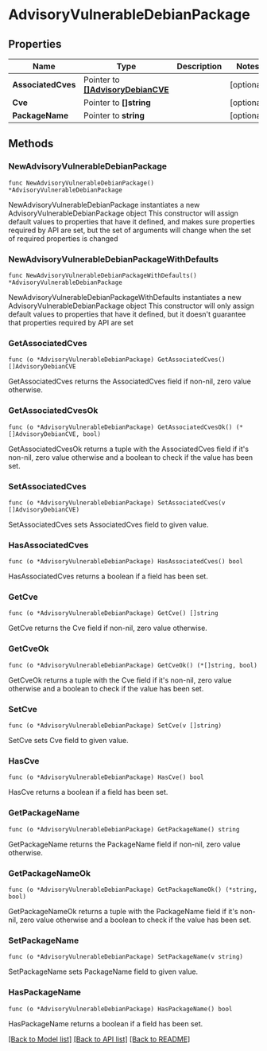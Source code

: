 # AdvisoryVulnerableDebianPackage

## Properties

Name | Type | Description | Notes
------------ | ------------- | ------------- | -------------
**AssociatedCves** | Pointer to [**[]AdvisoryDebianCVE**](AdvisoryDebianCVE.md) |  | [optional] 
**Cve** | Pointer to **[]string** |  | [optional] 
**PackageName** | Pointer to **string** |  | [optional] 

## Methods

### NewAdvisoryVulnerableDebianPackage

`func NewAdvisoryVulnerableDebianPackage() *AdvisoryVulnerableDebianPackage`

NewAdvisoryVulnerableDebianPackage instantiates a new AdvisoryVulnerableDebianPackage object
This constructor will assign default values to properties that have it defined,
and makes sure properties required by API are set, but the set of arguments
will change when the set of required properties is changed

### NewAdvisoryVulnerableDebianPackageWithDefaults

`func NewAdvisoryVulnerableDebianPackageWithDefaults() *AdvisoryVulnerableDebianPackage`

NewAdvisoryVulnerableDebianPackageWithDefaults instantiates a new AdvisoryVulnerableDebianPackage object
This constructor will only assign default values to properties that have it defined,
but it doesn't guarantee that properties required by API are set

### GetAssociatedCves

`func (o *AdvisoryVulnerableDebianPackage) GetAssociatedCves() []AdvisoryDebianCVE`

GetAssociatedCves returns the AssociatedCves field if non-nil, zero value otherwise.

### GetAssociatedCvesOk

`func (o *AdvisoryVulnerableDebianPackage) GetAssociatedCvesOk() (*[]AdvisoryDebianCVE, bool)`

GetAssociatedCvesOk returns a tuple with the AssociatedCves field if it's non-nil, zero value otherwise
and a boolean to check if the value has been set.

### SetAssociatedCves

`func (o *AdvisoryVulnerableDebianPackage) SetAssociatedCves(v []AdvisoryDebianCVE)`

SetAssociatedCves sets AssociatedCves field to given value.

### HasAssociatedCves

`func (o *AdvisoryVulnerableDebianPackage) HasAssociatedCves() bool`

HasAssociatedCves returns a boolean if a field has been set.

### GetCve

`func (o *AdvisoryVulnerableDebianPackage) GetCve() []string`

GetCve returns the Cve field if non-nil, zero value otherwise.

### GetCveOk

`func (o *AdvisoryVulnerableDebianPackage) GetCveOk() (*[]string, bool)`

GetCveOk returns a tuple with the Cve field if it's non-nil, zero value otherwise
and a boolean to check if the value has been set.

### SetCve

`func (o *AdvisoryVulnerableDebianPackage) SetCve(v []string)`

SetCve sets Cve field to given value.

### HasCve

`func (o *AdvisoryVulnerableDebianPackage) HasCve() bool`

HasCve returns a boolean if a field has been set.

### GetPackageName

`func (o *AdvisoryVulnerableDebianPackage) GetPackageName() string`

GetPackageName returns the PackageName field if non-nil, zero value otherwise.

### GetPackageNameOk

`func (o *AdvisoryVulnerableDebianPackage) GetPackageNameOk() (*string, bool)`

GetPackageNameOk returns a tuple with the PackageName field if it's non-nil, zero value otherwise
and a boolean to check if the value has been set.

### SetPackageName

`func (o *AdvisoryVulnerableDebianPackage) SetPackageName(v string)`

SetPackageName sets PackageName field to given value.

### HasPackageName

`func (o *AdvisoryVulnerableDebianPackage) HasPackageName() bool`

HasPackageName returns a boolean if a field has been set.


[[Back to Model list]](../README.md#documentation-for-models) [[Back to API list]](../README.md#documentation-for-api-endpoints) [[Back to README]](../README.md)


